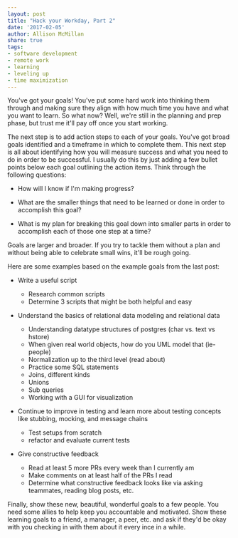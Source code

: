 ```yaml
---
layout: post
title: "Hack your Workday, Part 2"
date: '2017-02-05'
author: Allison McMillan
share: true
tags:
- software development
- remote work
- learning
- leveling up
- time maximization
---
```


You've got your goals! You've put some hard work into thinking them through and making sure they align with how much time you have and what you want to learn. So what now? Well, we're still in the planning and prep phase, but trust me it'll pay off once you start working.

The next step is to add action steps to each of your goals. You've got broad goals identified and a timeframe in which to complete them. This next step is all about identifying how you will measure success and what you need to do in order to be successful. I usually do this by just adding a few bullet points below each goal outlining the action items. Think through the following questions:

- How will I know if I'm making progress?

- What are the smaller things that need to be learned or done in order to accomplish this goal?

- What is my plan for breaking this goal down into smaller parts in order to accomplish each of those one step at a time?

Goals are larger and broader. If you try to tackle them without a plan and without being able to celebrate small wins, it'll be rough going.

Here are some examples based on the example goals from the last post:

- Write a useful script
  - Research common scripts
  - Determine 3 scripts that might be both helpful and easy

- Understand the basics of relational data modeling and relational data
  - Understanding datatype structures of postgres (char vs. text vs hstore)
  - When given real world objects, how do you UML model that (ie- people)
  - Normalization up to the third level (read about)
  - Practice some SQL statements
  - Joins, different kinds
  - Unions
  - Sub queries
  - Working with a GUI for visualization


- Continue to improve in testing and learn more about testing concepts like stubbing, mocking, and message chains
  - Test setups from scratch
  - refactor and evaluate current tests

- Give constructive feedback
  - Read at least 5 more PRs every week than I currently am
  - Make comments on at least half of the PRs I read
  - Determine what constructive feedback looks like via asking teammates, reading blog posts, etc.

Finally, show these new, beautiful, wonderful goals to a few people. You need some allies to help keep you accountable and motivated. Show these learning goals to a friend, a manager, a peer, etc. and ask if they'd be okay with you checking in with them about it every ince in a while.
